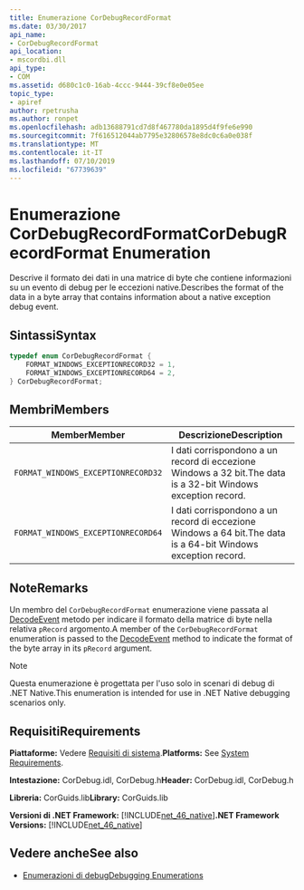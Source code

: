 ```yaml
---
title: Enumerazione CorDebugRecordFormat
ms.date: 03/30/2017
api_name:
- CorDebugRecordFormat
api_location:
- mscordbi.dll
api_type:
- COM
ms.assetid: d680c1c0-16ab-4ccc-9444-39cf8e0e05ee
topic_type:
- apiref
author: rpetrusha
ms.author: ronpet
ms.openlocfilehash: adb13688791cd7d8f467780da1895d4f9fe6e990
ms.sourcegitcommit: 7f616512044ab7795e32806578e8dc0c6a0e038f
ms.translationtype: MT
ms.contentlocale: it-IT
ms.lasthandoff: 07/10/2019
ms.locfileid: "67739639"
---
```

# <a name="cordebugrecordformat-enumeration"></a><span data-ttu-id="eecb7-102">Enumerazione CorDebugRecordFormat</span><span class="sxs-lookup"><span data-stu-id="eecb7-102">CorDebugRecordFormat Enumeration</span></span>
<span data-ttu-id="eecb7-103">Descrive il formato dei dati in una matrice di byte che contiene informazioni su un evento di debug per le eccezioni native.</span><span class="sxs-lookup"><span data-stu-id="eecb7-103">Describes the format of the data in a byte array that contains information about a native exception debug event.</span></span>  
  
## <a name="syntax"></a><span data-ttu-id="eecb7-104">Sintassi</span><span class="sxs-lookup"><span data-stu-id="eecb7-104">Syntax</span></span>  
  
```cpp  
typedef enum CorDebugRecordFormat {  
    FORMAT_WINDOWS_EXCEPTIONRECORD32 = 1,  
    FORMAT_WINDOWS_EXCEPTIONRECORD64 = 2,  
} CorDebugRecordFormat;  
```  
  
## <a name="members"></a><span data-ttu-id="eecb7-105">Membri</span><span class="sxs-lookup"><span data-stu-id="eecb7-105">Members</span></span>  
  
|<span data-ttu-id="eecb7-106">Member</span><span class="sxs-lookup"><span data-stu-id="eecb7-106">Member</span></span>|<span data-ttu-id="eecb7-107">Descrizione</span><span class="sxs-lookup"><span data-stu-id="eecb7-107">Description</span></span>|  
|------------|-----------------|  
|`FORMAT_WINDOWS_EXCEPTIONRECORD32`|<span data-ttu-id="eecb7-108">I dati corrispondono a un record di eccezione Windows a 32 bit.</span><span class="sxs-lookup"><span data-stu-id="eecb7-108">The data is a 32-bit Windows exception record.</span></span>|  
|`FORMAT_WINDOWS_EXCEPTIONRECORD64`|<span data-ttu-id="eecb7-109">I dati corrispondono a un record di eccezione Windows a 64 bit.</span><span class="sxs-lookup"><span data-stu-id="eecb7-109">The data is a 64-bit Windows exception record.</span></span>|  
  
## <a name="remarks"></a><span data-ttu-id="eecb7-110">Note</span><span class="sxs-lookup"><span data-stu-id="eecb7-110">Remarks</span></span>  
 <span data-ttu-id="eecb7-111">Un membro del `CorDebugRecordFormat` enumerazione viene passata al [DecodeEvent](../../../../docs/framework/unmanaged-api/debugging/icordebugprocess6-decodeevent-method.md) metodo per indicare il formato della matrice di byte nella relativa `pRecord` argomento.</span><span class="sxs-lookup"><span data-stu-id="eecb7-111">A member of the `CorDebugRecordFormat` enumeration is passed to the [DecodeEvent](../../../../docs/framework/unmanaged-api/debugging/icordebugprocess6-decodeevent-method.md) method to indicate the format of the byte array in its `pRecord` argument.</span></span>  
  
> [!NOTE]
>  <span data-ttu-id="eecb7-112">Questa enumerazione è progettata per l'uso solo in scenari di debug di .NET Native.</span><span class="sxs-lookup"><span data-stu-id="eecb7-112">This enumeration is intended for use in .NET Native debugging scenarios only.</span></span>  
  
## <a name="requirements"></a><span data-ttu-id="eecb7-113">Requisiti</span><span class="sxs-lookup"><span data-stu-id="eecb7-113">Requirements</span></span>  
 <span data-ttu-id="eecb7-114">**Piattaforme:** Vedere [Requisiti di sistema](../../../../docs/framework/get-started/system-requirements.md).</span><span class="sxs-lookup"><span data-stu-id="eecb7-114">**Platforms:** See [System Requirements](../../../../docs/framework/get-started/system-requirements.md).</span></span>  
  
 <span data-ttu-id="eecb7-115">**Intestazione:** CorDebug.idl, CorDebug.h</span><span class="sxs-lookup"><span data-stu-id="eecb7-115">**Header:** CorDebug.idl, CorDebug.h</span></span>  
  
 <span data-ttu-id="eecb7-116">**Libreria:** CorGuids.lib</span><span class="sxs-lookup"><span data-stu-id="eecb7-116">**Library:** CorGuids.lib</span></span>  
  
 <span data-ttu-id="eecb7-117">**Versioni di .NET Framework:** [!INCLUDE[net_46_native](../../../../includes/net-46-native-md.md)]</span><span class="sxs-lookup"><span data-stu-id="eecb7-117">**.NET Framework Versions:** [!INCLUDE[net_46_native](../../../../includes/net-46-native-md.md)]</span></span>  
  
## <a name="see-also"></a><span data-ttu-id="eecb7-118">Vedere anche</span><span class="sxs-lookup"><span data-stu-id="eecb7-118">See also</span></span>

- [<span data-ttu-id="eecb7-119">Enumerazioni di debug</span><span class="sxs-lookup"><span data-stu-id="eecb7-119">Debugging Enumerations</span></span>](../../../../docs/framework/unmanaged-api/debugging/debugging-enumerations.md)
